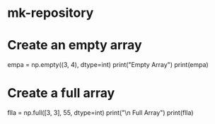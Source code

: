 # mk-repository
# Create an empty array
empa = np.empty((3, 4), dtype=int)
print("Empty Array")
print(empa)
  
# Create a full array
flla = np.full([3, 3], 55, dtype=int)
print("\n Full Array")
print(flla)
